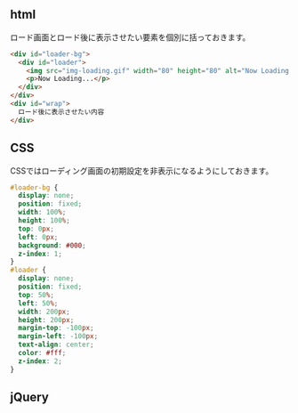 ## html
ロード画面とロード後に表示させたい要素を個別に括っておきます。

~~~html
<div id="loader-bg">
  <div id="loader">
    <img src="img-loading.gif" width="80" height="80" alt="Now Loading..." />
    <p>Now Loading...</p>
  </div>
</div>
<div id="wrap">
  ロード後に表示させたい内容
</div>
~~~

## CSS
CSSではローディング画面の初期設定を非表示になるようにしておきます。

~~~CSS
#loader-bg {
  display: none;
  position: fixed;
  width: 100%;
  height: 100%;
  top: 0px;
  left: 0px;
  background: #000;
  z-index: 1;
}
#loader {
  display: none;
  position: fixed;
  top: 50%;
  left: 50%;
  width: 200px;
  height: 200px;
  margin-top: -100px;
  margin-left: -100px;
  text-align: center;
  color: #fff;
  z-index: 2;
}
~~~

## jQuery
